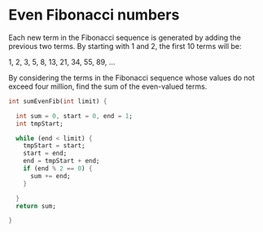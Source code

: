 # Even Fibonacci numbers

Each new term in the Fibonacci sequence is generated by adding the previous two terms. By starting with 1 and 2, the first 10 terms will be:

1, 2, 3, 5, 8, 13, 21, 34, 55, 89, ...

By considering the terms in the Fibonacci sequence whose values do not exceed four million, find the sum of the even-valued terms.

```dart
int sumEvenFib(int limit) {

  int sum = 0, start = 0, end = 1;
  int tmpStart;

  while (end < limit) {
    tmpStart = start;
    start = end;
    end = tmpStart + end;
    if (end % 2 == 0) {
      sum += end;
    }

  }
  return sum;

}
```